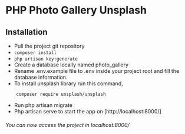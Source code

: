 # PHP Photo Gallery Unsplash


## Installation

- Pull the project git repository
- `composer install`
- `php artisan key:generate`
- Create a database locally named photo_gallery
- Rename .env.example file to .env inside your project root and fill the database information.
- To install unsplash library run this command,

 `    composer require unsplash/unsplash`
  
- Run php artisan migrate
- Php artisan serve to start the app on 
  [http://localhost:8000/]


###### You can now access the project in localhost:8000/

